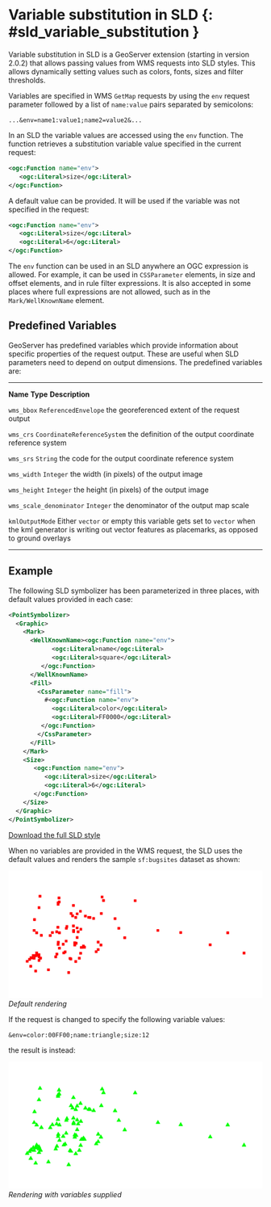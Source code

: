 # Variable substitution in SLD {: #sld_variable_substitution }

Variable substitution in SLD is a GeoServer extension (starting in version 2.0.2) that allows passing values from WMS requests into SLD styles. This allows dynamically setting values such as colors, fonts, sizes and filter thresholds.

Variables are specified in WMS `GetMap` requests by using the `env` request parameter followed by a list of `name:value` pairs separated by semicolons:

    ...&env=name1:value1;name2=value2&... 

In an SLD the variable values are accessed using the `env` function. The function retrieves a substitution variable value specified in the current request:

``` xml
<ogc:Function name="env">
   <ogc:Literal>size</ogc:Literal>
</ogc:Function>       
```

A default value can be provided. It will be used if the variable was not specified in the request:

``` xml
<ogc:Function name="env">
   <ogc:Literal>size</ogc:Literal>
   <ogc:Literal>6</ogc:Literal>
</ogc:Function>  
```

The `env` function can be used in an SLD anywhere an OGC expression is allowed. For example, it can be used in `CSSParameter` elements, in size and offset elements, and in rule filter expressions. It is also accepted in some places where full expressions are not allowed, such as in the `Mark/WellKnownName` element.

## Predefined Variables

GeoServer has predefined variables which provide information about specific properties of the request output. These are useful when SLD parameters need to depend on output dimensions. The predefined variables are:

  ------------------------- ----------------------------- ---------------------------------------------------------------------------------------------------------------------------------------
  **Name**                  **Type**                      **Description**

  `wms_bbox`                `ReferencedEnvelope`          the georeferenced extent of the request output

  `wms_crs`                 `CoordinateReferenceSystem`   the definition of the output coordinate reference system

  `wms_srs`                 `String`                      the code for the output coordinate reference system

  `wms_width`               `Integer`                     the width (in pixels) of the output image

  `wms_height`              `Integer`                     the height (in pixels) of the output image

  `wms_scale_denominator`   `Integer`                     the denominator of the output map scale

  `kmlOutputMode`           Either `vector` or empty      this variable gets set to `vector` when the kml generator is writing out vector features as placemarks, as opposed to ground overlays
  ------------------------- ----------------------------- ---------------------------------------------------------------------------------------------------------------------------------------

## Example

The following SLD symbolizer has been parameterized in three places, with default values provided in each case:

``` xml
<PointSymbolizer>
  <Graphic>
    <Mark>
      <WellKnownName><ogc:Function name="env">
            <ogc:Literal>name</ogc:Literal>
            <ogc:Literal>square</ogc:Literal>
         </ogc:Function>
      </WellKnownName>
      <Fill>
        <CssParameter name="fill">
          #<ogc:Function name="env">
            <ogc:Literal>color</ogc:Literal>
            <ogc:Literal>FF0000</ogc:Literal>
         </ogc:Function>
        </CssParameter>
      </Fill>
    </Mark>
    <Size>
       <ogc:Function name="env">
          <ogc:Literal>size</ogc:Literal>
          <ogc:Literal>6</ogc:Literal>
       </ogc:Function>
    </Size>
  </Graphic>
</PointSymbolizer>
```

[Download the full SLD style](artifacts/parpoint.sld)

When no variables are provided in the WMS request, the SLD uses the default values and renders the sample `sf:bugsites` dataset as shown:

![](images/default.png)
*Default rendering*

If the request is changed to specify the following variable values:

    &env=color:00FF00;name:triangle;size:12

the result is instead:

![](images/triangles.png)
*Rendering with variables supplied*
